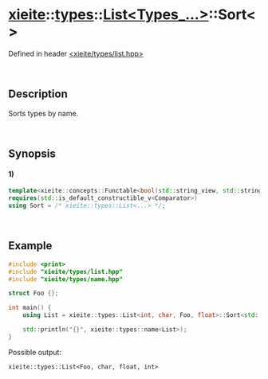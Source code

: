 # [xieite](../../../../../xieite.md)\:\:[types](../../../../../types.md)\:\:[List<Types_...>](../../../list.md)\:\:Sort\<\>
Defined in header [<xieite/types/list.hpp>](../../../../../../include/xieite/types/list.hpp)

&nbsp;

## Description
Sorts types by name.

&nbsp;

## Synopsis
#### 1)
```cpp
template<xieite::concepts::Functable<bool(std::string_view, std::string_view)> Comparator_>
requires(std::is_default_constructible_v<Comparator>)
using Sort = /* xieite::types::List<...> */;
```

&nbsp;

## Example
```cpp
#include <print>
#include "xieite/types/list.hpp"
#include "xieite/types/name.hpp"

struct Foo {};

int main() {
    using List = xieite::types::List<int, char, Foo, float>::Sort<std::ranges::less>;

    std::println("{}", xieite::types::name<List>);
}
```
Possible output:
```
xieite::types::List<Foo, char, float, int>
```
